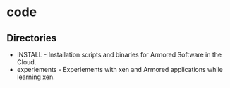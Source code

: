 code
====

Directories
-----------
* INSTALL - Installation scripts and binaries for Armored Software in the
Cloud.
* experiements - Experiements with xen and Armored applications while learning xen.


